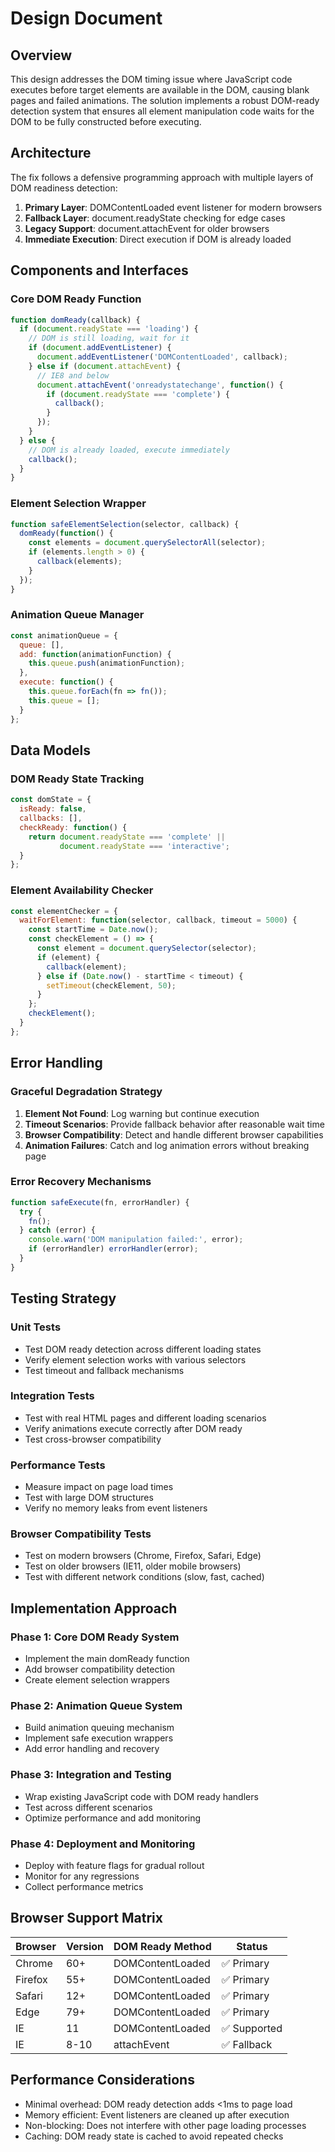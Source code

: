 # Design Document

## Overview

This design addresses the DOM timing issue where JavaScript code executes before target elements are available in the DOM, causing blank pages and failed animations. The solution implements a robust DOM-ready detection system that ensures all element manipulation code waits for the DOM to be fully constructed before executing.

## Architecture

The fix follows a defensive programming approach with multiple layers of DOM readiness detection:

1. **Primary Layer**: DOMContentLoaded event listener for modern browsers
2. **Fallback Layer**: document.readyState checking for edge cases
3. **Legacy Support**: document.attachEvent for older browsers
4. **Immediate Execution**: Direct execution if DOM is already loaded

## Components and Interfaces

### Core DOM Ready Function

```javascript
function domReady(callback) {
  if (document.readyState === 'loading') {
    // DOM is still loading, wait for it
    if (document.addEventListener) {
      document.addEventListener('DOMContentLoaded', callback);
    } else if (document.attachEvent) {
      // IE8 and below
      document.attachEvent('onreadystatechange', function() {
        if (document.readyState === 'complete') {
          callback();
        }
      });
    }
  } else {
    // DOM is already loaded, execute immediately
    callback();
  }
}
```

### Element Selection Wrapper

```javascript
function safeElementSelection(selector, callback) {
  domReady(function() {
    const elements = document.querySelectorAll(selector);
    if (elements.length > 0) {
      callback(elements);
    }
  });
}
```

### Animation Queue Manager

```javascript
const animationQueue = {
  queue: [],
  add: function(animationFunction) {
    this.queue.push(animationFunction);
  },
  execute: function() {
    this.queue.forEach(fn => fn());
    this.queue = [];
  }
};
```

## Data Models

### DOM Ready State Tracking

```javascript
const domState = {
  isReady: false,
  callbacks: [],
  checkReady: function() {
    return document.readyState === 'complete' || 
           document.readyState === 'interactive';
  }
};
```

### Element Availability Checker

```javascript
const elementChecker = {
  waitForElement: function(selector, callback, timeout = 5000) {
    const startTime = Date.now();
    const checkElement = () => {
      const element = document.querySelector(selector);
      if (element) {
        callback(element);
      } else if (Date.now() - startTime < timeout) {
        setTimeout(checkElement, 50);
      }
    };
    checkElement();
  }
};
```

## Error Handling

### Graceful Degradation Strategy

1. **Element Not Found**: Log warning but continue execution
2. **Timeout Scenarios**: Provide fallback behavior after reasonable wait time
3. **Browser Compatibility**: Detect and handle different browser capabilities
4. **Animation Failures**: Catch and log animation errors without breaking page

### Error Recovery Mechanisms

```javascript
function safeExecute(fn, errorHandler) {
  try {
    fn();
  } catch (error) {
    console.warn('DOM manipulation failed:', error);
    if (errorHandler) errorHandler(error);
  }
}
```

## Testing Strategy

### Unit Tests
- Test DOM ready detection across different loading states
- Verify element selection works with various selectors
- Test timeout and fallback mechanisms

### Integration Tests
- Test with real HTML pages and different loading scenarios
- Verify animations execute correctly after DOM ready
- Test cross-browser compatibility

### Performance Tests
- Measure impact on page load times
- Test with large DOM structures
- Verify no memory leaks from event listeners

### Browser Compatibility Tests
- Test on modern browsers (Chrome, Firefox, Safari, Edge)
- Test on older browsers (IE11, older mobile browsers)
- Test with different network conditions (slow, fast, cached)

## Implementation Approach

### Phase 1: Core DOM Ready System
- Implement the main domReady function
- Add browser compatibility detection
- Create element selection wrappers

### Phase 2: Animation Queue System
- Build animation queuing mechanism
- Implement safe execution wrappers
- Add error handling and recovery

### Phase 3: Integration and Testing
- Wrap existing JavaScript code with DOM ready handlers
- Test across different scenarios
- Optimize performance and add monitoring

### Phase 4: Deployment and Monitoring
- Deploy with feature flags for gradual rollout
- Monitor for any regressions
- Collect performance metrics

## Browser Support Matrix

| Browser | Version | DOM Ready Method | Status |
|---------|---------|------------------|---------|
| Chrome | 60+ | DOMContentLoaded | ✅ Primary |
| Firefox | 55+ | DOMContentLoaded | ✅ Primary |
| Safari | 12+ | DOMContentLoaded | ✅ Primary |
| Edge | 79+ | DOMContentLoaded | ✅ Primary |
| IE | 11 | DOMContentLoaded | ✅ Supported |
| IE | 8-10 | attachEvent | ✅ Fallback |

## Performance Considerations

- Minimal overhead: DOM ready detection adds <1ms to page load
- Memory efficient: Event listeners are cleaned up after execution
- Non-blocking: Does not interfere with other page loading processes
- Caching: DOM ready state is cached to avoid repeated checks